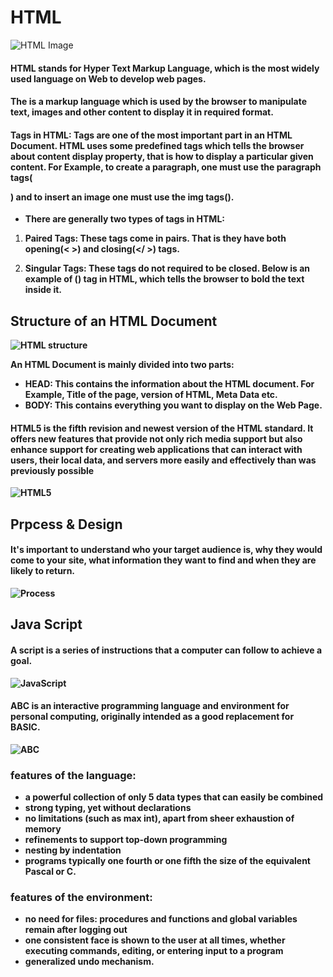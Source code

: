 # HTML 

![HTML Image](https://cdn.lynda.com/course/170427/170427-637363828865101045-16x9.jpg)

#### HTML stands for Hyper Text Markup Language, which is the most widely used language on Web to develop web pages.

#### The <HTML> is a markup language which is used by the browser to manipulate text, images and other content to display it in required format.

#### Tags in HTML: Tags are one of the most important part in an HTML Document. HTML uses some predefined tags which tells the browser about content display property, that is how to display a particular given content. For Example, to create a paragraph, one must use the paragraph tags(<p> </p>) and to insert an image one must use the img tags(<img />).

- **There are generally two types of tags in HTML:**

1. **Paired Tags: These tags come in pairs. That is they have both opening(< >) and closing(</ >) tags.**

2. **Singular Tags: These tags do not required to be closed.
Below is an example of (<b>) tag in HTML, which tells the browser to bold the text inside it.**

## Structure of an HTML Document

![HTML structure](https://i.ytimg.com/vi/90kC1YLNF3U/maxresdefault.jpg)

An HTML Document is mainly divided into two parts:

- HEAD: This contains the information about the HTML document. For Example, Title of the page, version of HTML, Meta Data etc.
- BODY: This contains everything you want to display on the Web Page.

#### HTML5 is the fifth revision and newest version of the HTML standard. It offers new features that provide not only rich media support but also enhance support for creating web applications that can interact with users, their local data, and servers more easily and effectively than was previously possible

![HTML5](https://www.powerfaq.com/wp-content/uploads/2016/08/Difference-between-HTML-and-HTML5.jpg)

## Prpcess & Design 

#### It's important to understand who your target audience is, why they would come to your site, what information they want to find and when they are likely to return.

![Process](https://slideplayer.com/5756493/19/images/slide_1.jpg)

## Java Script

#### A script is a series of instructions that a computer can follow to achieve a goal. 

![JavaScript](https://www.hakanbaykara.com/blog/wp-content/uploads/2021/01/javascript.jpg)

#### ABC is an interactive programming language and environment for personal computing, originally intended as a good replacement for BASIC.

![ABC](https://miro.medium.com/max/1200/1*S0FGswI6fwF__xfhlnZL6A.jpeg)

###  features of the language:

- a powerful collection of only 5 data types that can easily be combined
- strong typing, yet without declarations
- no limitations (such as max int), apart from sheer exhaustion of memory
- refinements to support top-down programming
- nesting by indentation
- programs typically one fourth or one fifth the size of the equivalent Pascal or C.

### features of the environment:

- no need for files: procedures and functions and global variables remain after logging out
- one consistent face is shown to the user at all times, whether executing commands, editing, or entering input to a program
- generalized undo mechanism.

